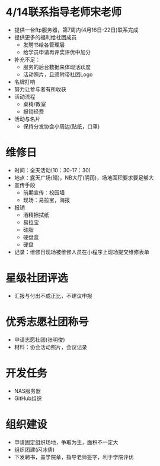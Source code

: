 # 4/14联系指导老师宋老师
  - 提供一台ftp服务器，第7周内(4月16日-22日)联系完成
  - 提供更多的福利给社团成员
    - 发聘书给各管理层
    - 给学员申请再评奖评优中加分
  - 补充不足：
    - 服务的后台数据来体现活跃度
    - 活动照片，且须附带社团Logo
  - 名牌打响
  - 努力让参与者有所收获
  - 活动流程
    - 桌椅/教室
    - 报销经费
  - 活动与名片
    - 保持分发协会小周边(贴纸，口罩)
# 维修日
- 时间：全天活动(10：30-17：30)
- 地点：露天广场(晴)，NB大厅(阴雨)，场地面积要求要足够大
- 宣传手段
  - 前期宣传：校园墙
  - 现场：易拉宝，海报
- 报销
  - 酒精擦拭纸
  - 易拉宝
  - 硅脂
  - 硬盘盒
  - 硬盘
- 记录：维修日现场被维修人员在小程序上现场提交维修表单
# 星级社团评选
- 汇报与付出不成正比，不建议申报
# 优秀志愿社团称号
- 申请志愿社团(张明俊)
- 材料：协会活动照片，会议记录
# 开发任务
- NAS服务器
- GitHub组织
# 组织建设
- 申请固定组织场地，争取为主，面积不一定大
- 组织团建(闪冰倩)
- 下发聘书，盖学院章，指导老师签字，利于学院评优